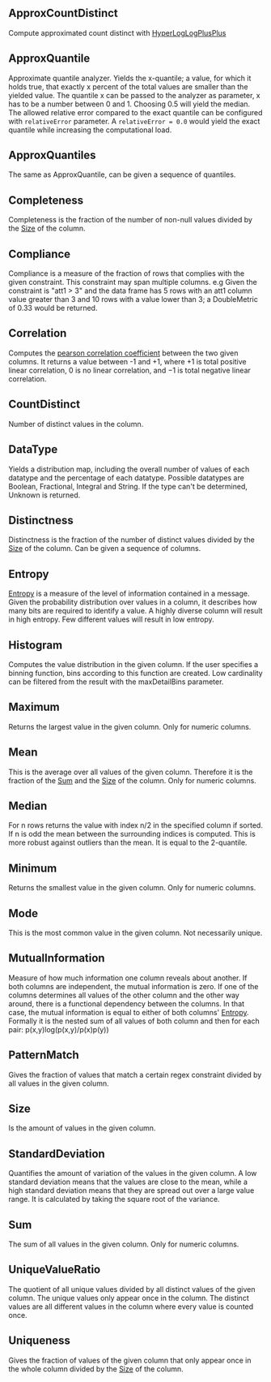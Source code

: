 ## ApproxCountDistinct
Compute approximated count distinct with [HyperLogLogPlusPlus](https://en.wikipedia.org/wiki/HyperLogLog#HLL++)
## ApproxQuantile
Approximate quantile analyzer. 
Yields the x-quantile; a value, for which it holds true, that exactly x percent of the total values are smaller than the yielded value.
The quantile x can be passed to the analyzer as parameter, x has to be a number between 0 and 1. Choosing 0.5 will yield the median.
The allowed relative error compared to the exact quantile can be configured with `relativeError` parameter. A `relativeError = 0.0` would yield the exact quantile while increasing the computational load.
## ApproxQuantiles
The same as ApproxQuantile, can be given a sequence of quantiles.
## Completeness
Completeness is the fraction of the number of non-null values divided by the [Size](https://github.com/hpi-bp1819-naumann/deequ/blob/documentation/doc/analyzerDoc.md#size) of the column.
## Compliance
Compliance is a measure of the fraction of rows that complies with the given constraint. This constraint may span multiple columns.
e.g Given the constraint is "att1 > 3" and the data frame has 5 rows with an att1 column value greater than
3 and 10 rows with a value lower than 3; a DoubleMetric of 0.33 would be returned.
## Correlation
Computes the [pearson correlation coefficient](https://en.wikipedia.org/wiki/Pearson_correlation_coefficient) between the two given columns.
It returns a value between -1 and +1, where +1 is total positive linear correlation, 0 is no linear correlation, and −1 is total negative linear correlation.
## CountDistinct
Number of distinct values in the column.
## DataType
Yields a distribution map, including the overall number of values of each datatype and the percentage of each datatype. 
Possible datatypes are Boolean, Fractional, Integral and String. If the type can't be determined, Unknown is returned.
## Distinctness
Distinctness is the fraction of the number of distinct values divided by the [Size](https://github.com/hpi-bp1819-naumann/deequ/blob/documentation/doc/analyzerDoc.md#size) of the column. Can be given a sequence of columns.
## Entropy
[Entropy](https://en.wikipedia.org/wiki/Entropy_(information_theory)) is a measure of the level of information contained in a message. Given the probability distribution over values in a column, it describes how many bits are required to identify a value. A highly diverse column will result in high entropy. Few different values will result in low entropy.
## Histogram
Computes the value distribution in the given column. If the user specifies a binning function, bins according to this function are created. Low cardinality can be filtered from the result with the maxDetailBins parameter.
## Maximum
Returns the largest value in the given column. Only for numeric columns.
## Mean
This is the average over all values of the given column. Therefore it is the fraction of the [Sum](https://github.com/hpi-bp1819-naumann/deequ/blob/documentation/doc/analyzerDoc.md#sum) and the [Size](https://github.com/hpi-bp1819-naumann/deequ/blob/documentation/doc/analyzerDoc.md#size) of the column. Only for numeric columns.
## Median
For n rows returns the value with index n/2 in the specified column if sorted. If n is odd the mean between the surrounding indices is computed. This is more robust against outliers than the mean. It is equal to the 2-quantile.
## Minimum
Returns the smallest value in the given column. Only for numeric columns.
## Mode
This is the most common value in the given column. Not necessarily unique.
## MutualInformation
Measure of how much information one column reveals about another. If both columns are independent, the mutual information is zero. If one of the columns determines all values of the other column and the other way around, there is a functional dependency between the columns. In that case, the mutual information is equal to either of both columns' [Entropy](https://github.com/hpi-bp1819-naumann/deequ/blob/documentation/doc/analyzerDoc.md#entropy).
Formally it is the nested sum of all values of both column and then for each pair: p(x,y)log(p(x,y)/p(x)p(y))
## PatternMatch
Gives the fraction of values that match a certain regex constraint divided by all values in the given column.
## Size
Is the amount of values in the given column.
## StandardDeviation
Quantifies the amount of variation of the values in the given column. A low standard deviation means that the values are close to the mean, while a high standard deviation means that they are spread out over a large value range. It is calculated by taking the square root of the variance.
## Sum
The sum of all values in the given column. Only for numeric columns.
## UniqueValueRatio
The quotient of all unique values divided by all distinct values of the given column. The unique values only appear once in the column. The distinct values are all different values in the column where every value is counted once.
## Uniqueness
Gives the fraction of values of the given column that only appear once in the whole column divided by the [Size](https://github.com/hpi-bp1819-naumann/deequ/blob/documentation/doc/analyzerDoc.md#size) of the column.
